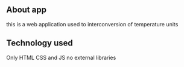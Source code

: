 ## About app
<p>this is a web application used to interconversion of temperature  units </p>

## Technology used 
<p>Only HTML CSS and JS no external libraries</p>
